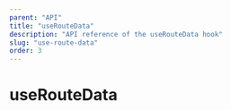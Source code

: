 ```yaml
---
parent: "API"
title: "useRouteData"
description: "API reference of the useRouteData hook"
slug: "use-route-data"
order: 3
---
```


# useRouteData
